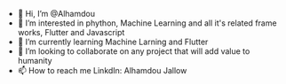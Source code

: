- 👋 Hi, I’m @Alhamdou
- 👀 I’m interested in phython, Machine Learning and all it's related frame works, Flutter and Javascript
- 🌱 I’m currently learning Machine Larning and Flutter
- 💞️ I’m looking to collaborate on any project that will add value to humanity
- 📫 How to reach me LinkdIn: Alhamdou Jallow

<!---
Alhamdou/Alhamdou is a ✨ special ✨ repository because its `README.md` (this file) appears on your GitHub profile.
You can click the Preview link to take a look at your changes.
--->
